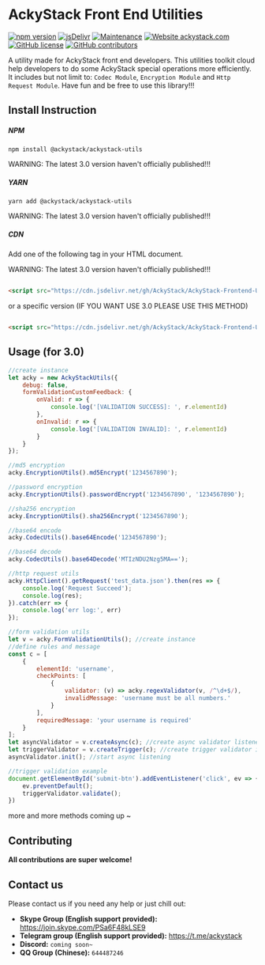 # AckyStack Front End Utilities

[![npm version](https://badge.fury.io/js/%40ackystack%2Fackystack-utils.svg)](https://badge.fury.io/js/%40ackystack%2Fackystack-utils)    [![jsDelivr](https://data.jsdelivr.com/v1/package/npm/@ackystack/ackystack-utils/badge)](https://www.jsdelivr.com/package/npm/@ackystack/ackystack-utils)    [![Maintenance](https://img.shields.io/badge/Maintained%3F-yes-green.svg)](https://GitHub.com/AckyStack/AckyStack-Frontend-Utils/graphs/commit-activity)    [![Website ackystack.com](https://img.shields.io/website-up-down-green-red/http/shields.io.svg)](https://www.ackystack.com/)    [![GitHub license](https://img.shields.io/github/license/AckyStack/AckyStack-Frontend-Utils.svg)](https://github.com/AckyStack/AckyStack-Frontend-Utils/blob/master/LICENSE)    [![GitHub contributors](https://img.shields.io/github/contributors/AckyStack/AckyStack-Frontend-Utils.svg)](https://GitHub.com/AckyStack/AckyStack-Frontend-Utils/graphs/contributors/)

A utility made for AckyStack front end developers. This utilities toolkit cloud help developers to do some AckyStack
special operations more efficiently. It includes but not limit to: `Codec Module`, `Encryption Module`
and `Http Request Module`. Have fun and be free to use this library!!!

## Install Instruction

##### NPM

```npm install @ackystack/ackystack-utils```

WARNING: The latest 3.0 version haven't officially published!!!

##### YARN

```yarn add @ackystack/ackystack-utils```

WARNING: The latest 3.0 version haven't officially published!!!

##### CDN

Add one of the following tag in your HTML document.

WARNING: The latest 3.0 version haven't officially published!!!

```html

<script src="https://cdn.jsdelivr.net/gh/AckyStack/AckyStack-Frontend-Utils/dist/ackystack-utils.min.js"></script>
```

or a specific version (IF YOU WANT USE 3.0 PLEASE USE THIS METHOD)

```html

<script src="https://cdn.jsdelivr.net/gh/AckyStack/AckyStack-Frontend-Utils@dev_3.0/dist/ackystack-utils.min.js"></script>
```

## Usage (for 3.0)

```javascript
//create instance
let acky = new AckyStackUtils({
    debug: false,
    formValidationCustomFeedback: {
        onValid: r => {
            console.log('[VALIDATION SUCCESS]: ', r.elementId)
        },
        onInvalid: r => {
            console.log('[VALIDATION INVALID]: ', r.elementId)
        }
    }
});

//md5 encryption
acky.EncryptionUtils().md5Encrypt('1234567890');

//password encryption
acky.EncryptionUtils().passwordEncrypt('1234567890', '1234567890');

//sha256 encryption
acky.EncryptionUtils().sha256Encrypt('1234567890');

//base64 encode
acky.CodecUtils().base64Encode('1234567890');

//base64 decode
acky.CodecUtils().base64Decode('MTIzNDU2Nzg5MA==');

//http request utils
acky.HttpClient().getRequest('test_data.json').then(res => {
    console.log('Request Succeed');
    console.log(res);
}).catch(err => {
    console.log('err log:', err)
});

//form validation utils
let v = acky.FormValidationUtils(); //create instance
//define rules and message
const c = [
    {
        elementId: 'username',
        checkPoints: [
            {
                validator: (v) => acky.regexValidator(v, /^\d+$/),
                invalidMessage: 'username must be all numbers.'
            }
        ],
        requiredMessage: 'your username is required'
    }
];
let asyncValidator = v.createAsync(c); //create async validator listener
let triggerValidator = v.createTrigger(c); //create trigger validator instance
asyncValidator.init(); //start async listening

//trigger validation example
document.getElementById('submit-btn').addEventListener('click', ev => {
    ev.preventDefault();
    triggerValidator.validate();
})

```

more and more methods coming up ~

## Contributing

**All contributions are super welcome!**

## Contact us

Please contact us if you need any help or just chill out:

- **Skype Group (English support provided):** https://join.skype.com/PSa6F48kLSE9
- **Telegram group (English support provided):** https://t.me/ackystack
- **Discord:** `coming soon~`
- **QQ Group (Chinese):**  `644487246`





